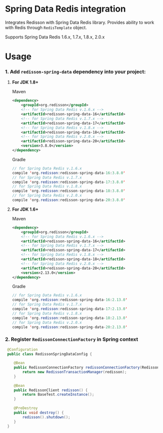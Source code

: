 Spring Data Redis integration
===

Integrates Redisson with Spring Data Redis library. Provides ability to work with Redis through `RedisTemplate` object.

Supports Spring Data Redis 1.6.x, 1.7.x, 1.8.x, 2.0.x

Usage
===

### 1.  Add `redisson-spring-data` dependency into your project:

1. __For JDK 1.8+__  

     Maven
     ```xml
     <dependency>
         <groupId>org.redisson</groupId>
         <!-- for Spring Data Redis v.1.6.x -->
         <artifactId>redisson-spring-data-16</artifactId>
         <!-- for Spring Data Redis v.1.7.x -->
         <artifactId>redisson-spring-data-17</artifactId>
         <!-- for Spring Data Redis v.1.8.x -->
         <artifactId>redisson-spring-data-18</artifactId>
         <!-- for Spring Data Redis v.2.0.x -->
         <artifactId>redisson-spring-data-20</artifactId>
         <version>3.8.0</version>
     </dependency>
     ```
     Gradle

     ```java
     // for Spring Data Redis v.1.6.x
     compile 'org.redisson:redisson-spring-data-16:3.8.0'
     // for Spring Data Redis v.1.7.x
     compile 'org.redisson:redisson-spring-data-17:3.8.0'
     // for Spring Data Redis v.1.8.x
     compile 'org.redisson:redisson-spring-data-18:3.8.0'
     // for Spring Data Redis v.2.0.x
     compile 'org.redisson:redisson-spring-data-20:3.8.0'
     ```  

2. __For JDK 1.6+__  

     Maven
     ```xml
     <dependency>
         <groupId>org.redisson</groupId>
         <!-- for Spring Data Redis v.1.6.x -->
         <artifactId>redisson-spring-data-16</artifactId>
         <!-- for Spring Data Redis v.1.7.x -->
         <artifactId>redisson-spring-data-17</artifactId>
         <!-- for Spring Data Redis v.1.8.x -->
         <artifactId>redisson-spring-data-18</artifactId>
         <!-- for Spring Data Redis v.2.0.x -->
         <artifactId>redisson-spring-data-20</artifactId>
         <version>2.13.0</version>
     </dependency>
     ```
     Gradle

     ```java
     // for Spring Data Redis v.1.6.x
     compile 'org.redisson:redisson-spring-data-16:2.13.0'
     // for Spring Data Redis v.1.7.x
     compile 'org.redisson:redisson-spring-data-17:2.13.0'
     // for Spring Data Redis v.1.8.x
     compile 'org.redisson:redisson-spring-data-18:2.13.0'
     // for Spring Data Redis v.2.0.x
     compile 'org.redisson:redisson-spring-data-20:2.13.0'
     ```  


### 2. Register `RedissonConnectionFactory` in Spring context

```java   
 @Configuration
 public class RedissonSpringDataConfig {
    
    @Bean
    public RedissonConnectionFactory redissonConnectionFactory(RedissonClient redisson) {
        return new RedissonTransactionManager(redisson);
    }
    
    @Bean
    public RedissonClient redisson() {
        return BaseTest.createInstance();
    }
    
    @PreDestroy
    public void destroy() {
        redisson().shutdown();
    }
 }
```
